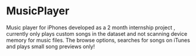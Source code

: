 # MusicPlayer
Music player for iPhones developed as a 2 month internship project , currently only plays custom songs in the dataset and not scanning device memory for music files. The browse options, searches  for songs on iTunes and plays small song previews only!
